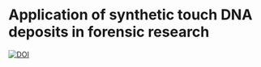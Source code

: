 # Application of synthetic touch DNA deposits in forensic research
[![DOI](https://zenodo.org/badge/897334666.svg)](https://doi.org/10.5281/zenodo.17086657)
